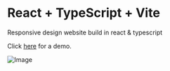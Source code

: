 # React + TypeScript + Vite

Responsive design website build in react & typescript

Click [here](https://react-evo-gym.vercel.app) for a demo.

![Image](https://github.com/user-attachments/assets/4e2cc799-1565-462f-9ef6-1755e6308ff7)
